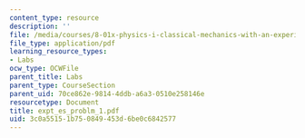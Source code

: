 ```yaml
---
content_type: resource
description: ''
file: /media/courses/8-01x-physics-i-classical-mechanics-with-an-experimental-focus-fall-2002/3c0a55151b750849453d6be0c6842577_expt_es_problm_1.pdf
file_type: application/pdf
learning_resource_types:
- Labs
ocw_type: OCWFile
parent_title: Labs
parent_type: CourseSection
parent_uid: 70ce862e-9814-4ddb-a6a3-0510e258146e
resourcetype: Document
title: expt_es_problm_1.pdf
uid: 3c0a5515-1b75-0849-453d-6be0c6842577
---
```

